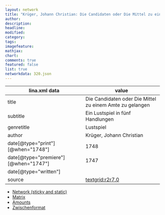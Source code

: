 ```yaml
---
layout: network
title: "Krüger, Johann Christian: Die Candidaten oder Die Mittel zu einem Amte zu gelangen (1747)"
author:
description:
headline:
modified:
category:
tags:
imagefeature: 
mathjax: 
chart: 
comments: true
featured: false
list: true
networkdata: 320.json
---
```

lina.xml data  | value
------------- | -------------
title|Die Candidaten oder Die Mittel zu einem Amte zu gelangen
subtitle|Ein Lustspiel in fünf Handlungen
genretitle|Lustspiel
author|Krüger, Johann Christian
date[@type="print"][@when="1748"]|1748
date[@type="premiere"][@when="1747"]|1747
date[@type="written"]|
source|[textgrid:r2r7.0](https://textgridlab.org/1.0/tgcrud-public/rest/textgrid:r2r7.0/data)



* [Network (sticky and static)](/linas/network320)
* [Matrix](/linas/matrix320)
* [Amounts](/linas/amount320)
* [Zwischenformat](/linas/lina320 )
